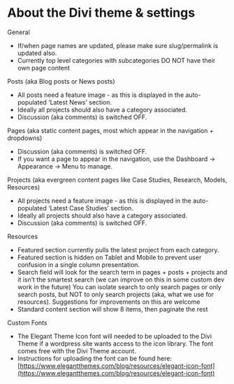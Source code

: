 # About the Divi theme & settings



General

* If/when page names are updated, please make sure slug/permalink is updated also.
* Currently top level categories with subcategories DO NOT have their own page content

Posts \(aka Blog posts or News posts\)

* All posts need a feature image - as this is displayed in the auto-populated ‘Latest News’ section.
* Ideally all projects should also have a category associated.
* Discussion \(aka comments\) is switched OFF.

Pages \(aka static content pages, most which appear in the navigation + dropdowns\)

* Discussion \(aka comments\) is switched OFF.
* If you want a page to appear in the navigation, use the Dashboard → Appearance → Menu to manage.

Projects \(aka evergreen content pages like Case Studies, Research, Models, Resources\)

* All projects need a feature image - as this is displayed in the auto-populated ‘Latest Case Studies’ section.
* Ideally all projects should also have a category associated.
* Discussion \(aka comments\) is  switched OFF.

Resources

* Featured section currently pulls the latest project from each category.
* Featured section is hidden on Tablet and Mobile to prevent user confusion in a single column presentation.
* Search field will look for the search term in pages + posts + projects and it isn’t the smartest search \(we can improve on this in some custom dev work in the future\) You can isolate search to only search pages or only search posts, but NOT to only search projects \(aka, what we use for resources\). Suggestions for improvements on this are welcome
* Standard content section will show 8 items, then paginate the rest

Custom Fonts

* The Elegant Theme Icon font will needed to be uploaded to the Divi Theme if a wordpress site wants access to the icon library. The font comes free with the Divi Theme account.
* Instructions for uploading the font can be found here: [https://www.elegantthemes.com/blog/resources/elegant-icon-font](https://www.elegantthemes.com/blog/resources/elegant-icon-font)

